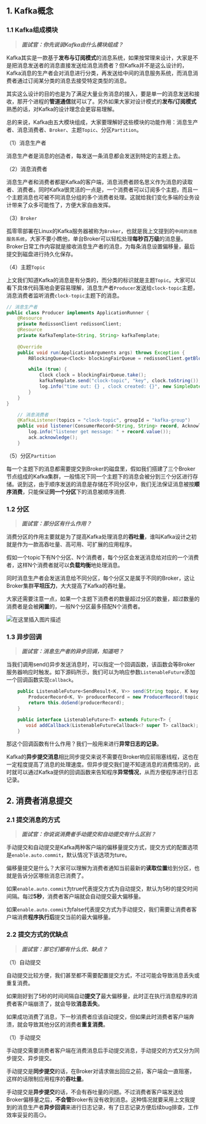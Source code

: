 ## 1. Kafka概念

### 1.1 Kafka组成模块

> ***面试官：你先说说Kafka由什么模块组成？***

Kafka其实是一款基于**发布与订阅模式**的消息系统，如果按常理来设计，大家是不是把消息发送者的消息直接发送给消息消费者？但Kafka并不是这么设计的，Kafka消息的生产者会对消息进行分类，再发送给中间的消息服务系统，而消息消费者通过订阅某分类的消息去接受特定类型的消息。

其实这么设计的目的也是为了满足大量业务消息的接入，要是单一的消息发送和接收，那开个进程的**管道通信**就可以了。另外如果大家对设计模式的**发布/订阅模式**熟悉的话，对Kafka的设计理念会更容易理解。

总的来说，Kafka由五大模块组成，大家要理解好这些模块的功能作用：消息生产者、消息消费者、`Broker`、主题`Topic`、分区`Partition`。

（1）消息生产者

消息生产者是消息的创造者，每发送一条消息都会发送到特定的主题上去。

（2）消息消费者

消息生产者和消费者都是Kafka的客户端，消息消费者顾名思义作为消息的读取者、消费者。同时Kafka很灵活的一点是，一个消费者可以订阅多个主题，而且一个主题消息也可被不同消息分组的多个消费者处理。这就给我们变化多端的业务设计带来了众多可能性了，方便大家自由发挥。

（3）`Broker`

孤零零部署在Linux的Kafka服务器被称为`Broker`，也就是我上文提到的`中间的消息服务系统`，大家不要小瞧他，单台Broker可以轻松处理**每秒百万级**的消息量。Broker日常工作内容就是接收消息生产者的消息，为每条消息设置偏移量，最后提交到磁盘进行持久化保存。

（4）主题`Topic`

上文我们知道Kafka的消息是有分类的，而分类的标识就是主题`Topic`。大家可以看下具体代码落地会更容易理解，消息生产者`Producer`发送给`clock-topic`主题，消息消费者监听消费`clock-topic`主题下的消息。

```java
// 消息生产者
public class Producer implements ApplicationRunner {
    @Resource
    private RedissonClient redissonClient;
    @Resource
    private KafkaTemplate<String, String> kafkaTemplate;
    
    @Override
    public void run(ApplicationArguments args) throws Exception {
        RBlockingQueue<Clock> blockingFairQueue = redissonClient.getBlockingQueue("delay_queue");

        while (true) {
            Clock clock = blockingFairQueue.take();
            kafkaTemplate.send("clock-topic", "key", clock.toString());
            log.info("time out: {} , clock created: {}", new SimpleDateFormat("yyyy-MM-dd HH:mm:ss").format(new Date()), clock.getTime());
        }
    }
}
```

```java
    // 消息消费者
    @KafkaListener(topics = "clock-topic", groupId = "kafka-group")
    public void listener(ConsumerRecord<String, String> record, Acknowledgment ack) {
        log.info("listener get message: " + record.value());
        ack.acknowledge();
    }

```

（5）分区`Partition`

每一个主题下的消息都需要提交到Broker的磁盘里，假如我们搭建了三个Broker节点组成的Kafka集群，一般情况下同一个主题下的消息会被分到三个分区进行存储。说到这，由于顺序发送的消息是存储在不同分区中，我们无法保证消息被按**顺序消费**，只能保证**同一个分区**下的消息被顺序消费.

### 1.2 分区

> ***面试官：那分区有什么作用？***

消费分区的作用主要就是为了提高Kafka处理消息的**吞吐量**，谁叫Kafka设计之初就是作为一款高吞吐量、高可用、可扩展的应用程序。

假如一个topic下有N个分区、N个消费者，每个分区会发送消息给对应的一个消费者，这样N个消费者就可以**负载均衡**地处理消息。

同时消息生产者会发送消息给不同分区，每个分区又是属于不同的Broker，这让Broker集群**平坦压力**，大大提高了Kafka的吞吐量。

大家还需要注意一点，如果一个主题下消费者的数量超过分区的数量，超过数量的消费者是会被**闲置**的，一般N个分区最多搭配N个消费者。

![在这里插入图片描述](https://i-blog.csdnimg.cn/direct/44ad717052744c3abcd1d3eae4650a27.png#pic_center)

### 1.3 异步回调

> ***面试官：消息生产者的异步回调，知道吧？***

当我们调用send()异步发送消息时，可以指定一个回调函数，该函数会等Broker服务器响应时触发。如下源码所示，我们可以为响应参数`ListenableFuture`添加一个回调函数实现`callback`。

```java
    public ListenableFuture<SendResult<K, V>> send(String topic, K key, @Nullable V data) {
        ProducerRecord<K, V> producerRecord = new ProducerRecord(topic, key, data);
        return this.doSend(producerRecord);
    }

    public interface ListenableFuture<T> extends Future<T> {
       void addCallback(ListenableFutureCallback<? super T> callback);
    }
```

那这个回调函数有什么作用？我们一般用来进行**异常日志的记录**。

Kafka的**异步提交消息**相比同步提交来说不需要在Broker响应前阻塞线程，这也在一定程度提高了消息的处理速度。但异步提交我们是不知道消息的消费情况的，此时就可以通过Kafka提供的回调函数来告知程序**异常情况**，从而方便程序进行日志记录。

## 2. 消费者消息提交

### 2.1 提交消息的方式

> ***面试官：你说说消费者手动提交和自动提交有什么区别？***

手动提交和自动提交是Kafka两种客户端的偏移量提交方式，提交方式的配置选项是`enable.auto.commit`，默认情况下该选项为ture。

偏移量提交是什么？大家可以理解为消费者通知当前最新的**读取位置**给到分区，也就是告诉分区哪些消息已消费了。

如果`enable.auto.commit`为true代表提交方式为自动提交，默认为5秒的提交时间间隔。每过**5秒**，消费者客户端就会自动提交最大偏移量。

如果`enable.auto.commit`为false代表提交方式为手动提交，我们需要让消费者客户端消费**程序执行后**提交当前的最大偏移量。

### 2.2 提交方式的优缺点

> ***面试官：那它们都有什么优、缺点？***

（1）自动提交

自动提交比较方便，我们甚至都不需要配置提交方式，不过可能会导致消息丢失或重复消费。

如果刚好到了5秒的时间间隔自动**提交了**最大偏移量，此时正在执行消息程序的消费者客户端崩溃了，就会导致**消息丢失**。

如果成功消费了消息，下一秒消费者应该自动提交，但如果此时消费者客户端奔溃，就会导致其他分区的消费者**重复消费**。

（1）手动提交

手动提交需要消费者客户端在消费消息后手动提交消息，手动提交的方式又分为同步提交、异步提交。

手动提交是**同步提交**的话，在Broker对请求做出回应之前，客户端会一直阻塞，这样的话限制应用程序的**吞吐量**。

手动提交是**异步提交**的话，不会有吞吐量的问题。不过消费者客户端发送给Broker偏移量之后，**不会管**Broker有没有收到消息。这种情况就要采用上文我提到的消息生产者**异步回调**来进行日志记录，有了日志记录方便后续bug排查，工作效率妥妥的高😏。

